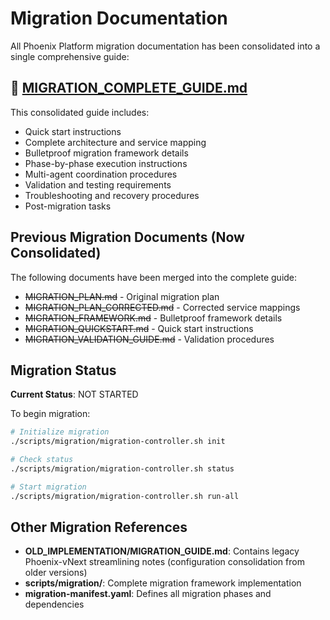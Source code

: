 # Migration Documentation

All Phoenix Platform migration documentation has been consolidated into a single comprehensive guide:

## 📖 **[MIGRATION_COMPLETE_GUIDE.md](./MIGRATION_COMPLETE_GUIDE.md)**

This consolidated guide includes:
- Quick start instructions
- Complete architecture and service mapping
- Bulletproof migration framework details
- Phase-by-phase execution instructions
- Multi-agent coordination procedures
- Validation and testing requirements
- Troubleshooting and recovery procedures
- Post-migration tasks

## Previous Migration Documents (Now Consolidated)

The following documents have been merged into the complete guide:
- ~~MIGRATION_PLAN.md~~ - Original migration plan
- ~~MIGRATION_PLAN_CORRECTED.md~~ - Corrected service mappings
- ~~MIGRATION_FRAMEWORK.md~~ - Bulletproof framework details
- ~~MIGRATION_QUICKSTART.md~~ - Quick start instructions
- ~~MIGRATION_VALIDATION_GUIDE.md~~ - Validation procedures

## Migration Status

**Current Status**: NOT STARTED

To begin migration:
```bash
# Initialize migration
./scripts/migration/migration-controller.sh init

# Check status
./scripts/migration/migration-controller.sh status

# Start migration
./scripts/migration/migration-controller.sh run-all
```

## Other Migration References

- **OLD_IMPLEMENTATION/MIGRATION_GUIDE.md**: Contains legacy Phoenix-vNext streamlining notes (configuration consolidation from older versions)
- **scripts/migration/**: Complete migration framework implementation
- **migration-manifest.yaml**: Defines all migration phases and dependencies